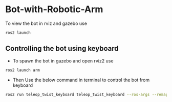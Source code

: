 # Bot-with-Robotic-Arm

To view the bot in rviz and gazebo use
```sh
ros2 launch
```

## Controlling the bot using keyboard

* To spawn the bot in gazebo and open rviz2 use <br/>
```sh
ros2 launch arm
```

* Then Use the below command in terminal to control the bot from keyboard <br/>
```sh
ros2 run teleop_twist_keyboard teleop_twist_keyboard --ros-args --remap /cmd_vel:=/diffbot_base_controller/cmd_vel_unstamped
```
